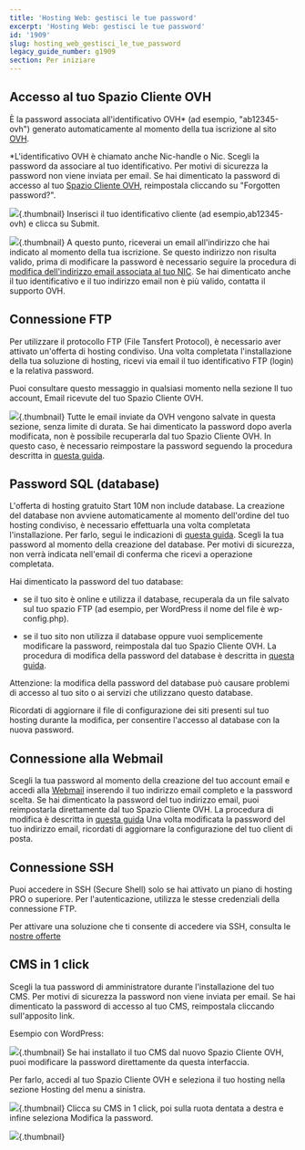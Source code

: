 ```yaml
---
title: 'Hosting Web: gestisci le tue password'
excerpt: 'Hosting Web: gestisci le tue password'
id: '1909'
slug: hosting_web_gestisci_le_tue_password
legacy_guide_number: g1909
section: Per iniziare
---
```



## Accesso al tuo Spazio Cliente OVH
È la password associata all'identificativo OVH* (ad esempio, "ab12345-ovh") generato automaticamente al momento della tua iscrizione al sito [OVH](http://www.ovh.it).

*L'identificativo OVH è chiamato anche Nic-handle o Nic.
Scegli la password da associare al tuo identificativo. Per motivi di sicurezza la password non viene inviata per email.
Se hai dimenticato la password di accesso al tuo [Spazio Cliente OVH](http://www.ovh.com/manager/web), reimpostala cliccando su "Forgotten password?".

![](images/img_2847.jpg){.thumbnail}
Inserisci il tuo identificativo cliente (ad esempio,ab12345-ovh) e clicca su Submit.

![](images/img_2848.jpg){.thumbnail}
A questo punto, riceverai un email all'indirizzo che hai indicato al momento della tua iscrizione. Se questo indirizzo non risulta valido, prima di modificare la password è necessario seguire la procedura di [modifica dell'indirizzo email associata al tuo NIC](https://www.ovh.it/cgi-bin/it/procedure/procedureChangeEmail.cgi).
Se hai dimenticato anche il tuo identificativo e il tuo indirizzo email non è più valido, contatta il supporto OVH.


## Connessione FTP
Per utilizzare il protocollo FTP (File Tansfert Protocol), è necessario aver attivato un'offerta di hosting condiviso.
Una volta completata l'installazione della tua soluzione di hosting, ricevi via email il tuo identificativo FTP (login) e la relativa password.

Puoi consultare questo messaggio in qualsiasi momento nella sezione Il tuo account, Email ricevute del tuo Spazio Cliente OVH.

![](images/img_2849.jpg){.thumbnail}
Tutte le email inviate da OVH vengono salvate in questa sezione, senza limite di durata.
Se hai dimenticato la password dopo averla modificata, non è possibile recuperarla dal tuo Spazio Cliente OVH. In questo caso, è necessario reimpostare la password seguendo la procedura descritta in [questa guida](https://www.ovh.it/g1374.metti-online-tuo-sito#trasferisci_i_tuoi_file_in_ftp_recupera_le_credenziali_ftp).


## Password SQL (database)
L'offerta di hosting gratuito Start 10M non include database.
La creazione del database non avviene automaticamente al momento dell'ordine del tuo hosting condiviso, è necessario effettuarla una volta completata l'installazione.
Per farlo, segui le indicazioni di [questa guida](https://www.ovh.it/g1374.metti-online-tuo-sito#importa_-_esporta_il_tuo_database_crea).
Scegli la tua password al momento della creazione del database. Per motivi di sicurezza, non verrà indicata nell'email di conferma che ricevi a operazione completata.

Hai dimenticato la password del tuo database:


- se il tuo sito è online e utilizza il database, recuperala da un file salvato sul tuo spazio FTP (ad esempio, per WordPress il nome del file è wp-config.php).

- se il tuo sito non utilizza il database oppure vuoi semplicemente modificare la password, reimpostala dal tuo Spazio Cliente OVH. La procedura di modifica della password del database è descritta in  [questa guida](https://www.ovh.it/g1374.metti-online-tuo-sito#importa_-_esporta_il_tuo_database_recupera_le_tue_credenziali_sql).


Attenzione: la modifica della password del database può causare problemi di accesso al tuo sito o ai servizi che utilizzano questo database.

Ricordati di aggiornare il file di configurazione dei siti presenti sul tuo hosting durante la modifica, per consentire l'accesso al database con la nuova password.


## Connessione alla Webmail
Scegli la tua password al momento della creazione del tuo account email e accedi alla [Webmail](https://ssl0.ovh.net) inserendo il tuo indirizzo email completo e la password scelta.
Se hai dimenticato la password del tuo indirizzo email, puoi reimpostarla direttamente dal tuo Spazio Cliente OVH. La procedura di modifica è descritta in [questa guida](https://www.ovh.it/g1343.email_condivisa_guida_alla_creazione_di_un_indirizzo_email#help_come_fai_a_definire_la_password_dei_tuoi_account_email)
Una volta modificata la password del tuo indirizzo email, ricordati di aggiornare la configurazione del tuo client di posta.


## Connessione SSH
Puoi accedere in SSH (Secure Shell) solo se hai attivato un piano di hosting PRO o superiore. Per l'autenticazione, utilizza le stesse credenziali della connessione FTP.

Per attivare una soluzione che ti consente di accedere via SSH, consulta le [nostre offerte](https://www.ovhcloud.com/it/web-hosting/)


## CMS in 1 click
Scegli la tua password di amministratore durante l'installazione del tuo CMS. Per motivi di sicurezza la password non viene inviata per email.
Se hai dimenticato la password di accesso al tuo CMS, reimpostala cliccando sull'apposito link.

Esempio con WordPress:

![](images/img_2851.jpg){.thumbnail}
Se hai installato il tuo CMS dal nuovo Spazio Cliente OVH, puoi modificare la password direttamente da questa interfaccia.

Per farlo, accedi al tuo Spazio Cliente OVH e seleziona il tuo hosting nella sezione Hosting del menu a sinistra.

![](images/img_2855.jpg){.thumbnail}
Clicca su CMS in 1 click, poi sulla ruota dentata a destra e infine seleziona Modifica la password.

![](images/img_2854.jpg){.thumbnail}

